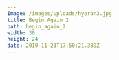 ```yaml
---
Image: /images/uploads/hyeran3.jpg
title: Begin Again 2
path: begin_again_2
width: 30
height: 24
date: 2019-11-23T17:50:21.389Z
---
```

